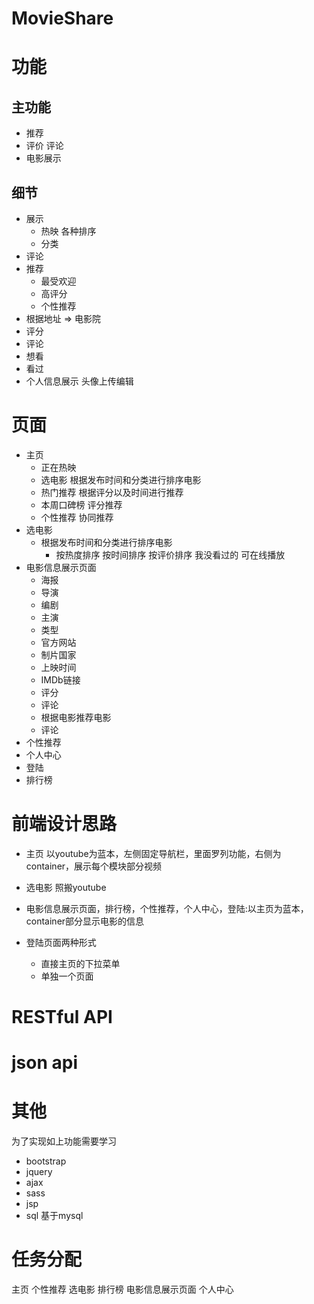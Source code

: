 # MovieShare

# 功能

## 主功能

* 推荐
* 评价 评论
* 电影展示

## 细节

* 展示
	* 热映 各种排序
	* 分类
* 评论
* 推荐
	* 最受欢迎
	* 高评分
	* 个性推荐
* 根据地址 => 电影院
* 评分
* 评论
* 想看
* 看过
* 个人信息展示 头像上传编辑

# 页面

* 主页
	* 正在热映
	* 选电影 根据发布时间和分类进行排序电影
	* 热门推荐 根据评分以及时间进行推荐
	* 本周口碑榜 评分推荐
	* 个性推荐 协同推荐
* 选电影
	* 根据发布时间和分类进行排序电影
		* 按热度排序  按时间排序  按评价排序 我没看过的  可在线播放
* 电影信息展示页面
	* 海报
	* 导演
	* 编剧
	* 主演
	* 类型
	* 官方网站
	* 制片国家
	* 上映时间
	* IMDb链接
	* 评分
	* 评论
	* 根据电影推荐电影
	* 评论
* 个性推荐
* 个人中心
* 登陆
* 排行榜

# 前端设计思路
* 主页 以youtube为蓝本，左侧固定导航栏，里面罗列功能，右侧为container，展示每个模块部分视频
* 选电影 照搬youtube
* 电影信息展示页面，排行榜，个性推荐，个人中心，登陆:以主页为蓝本，container部分显示电影的信息

* 登陆页面两种形式
	* 直接主页的下拉菜单
	* 单独一个页面

# RESTful API
# json api
# 其他
为了实现如上功能需要学习
* bootstrap
* jquery
* ajax
* sass
* jsp
* sql 基于mysql

# 任务分配

主页 个性推荐 选电影 排行榜
电影信息展示页面
个人中心
